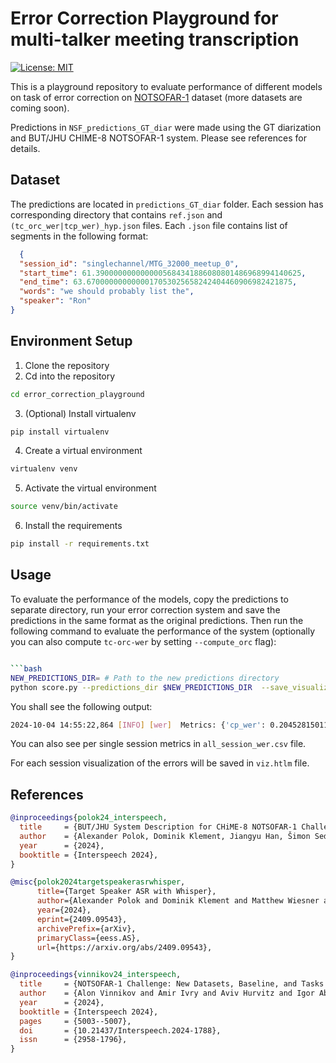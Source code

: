 # Error Correction Playground for multi-talker meeting transcription

[![License: MIT](https://img.shields.io/badge/License-MIT-yellow.svg)](https://opensource.org/licenses/MIT)

This is a playground repository to evaluate performance of different models on task of error correction
on [NOTSOFAR-1](https://www.chimechallenge.org/current/task2/index) dataset (more datasets are coming soon).

Predictions in `NSF_predictions_GT_diar` were made using the GT diarization and BUT/JHU CHIME-8 NOTSOFAR-1 system. Please
see references for details.

## Dataset

The predictions are located in `predictions_GT_diar` folder. Each session has corresponding directory that
contains `ref.json` and `(tc_orc_wer|tcp_wer)_hyp.json` files. Each `.json` file contains list of segments in the
following format:

```json
  {
  "session_id": "singlechannel/MTG_32000_meetup_0",
  "start_time": 61.3900000000000005684341886080801486968994140625,
  "end_time": 63.6700000000000017053025658242404460906982421875,
  "words": "we should probably list the",
  "speaker": "Ron"
}
```

## Environment Setup

1. Clone the repository
2. Cd into the repository

```bash
cd error_correction_playground
```

3. (Optional) Install virtualenv

```bash
pip install virtualenv
```

4. Create a virtual environment

```bash
virtualenv venv
```

5. Activate the virtual environment

```bash
source venv/bin/activate
```

6. Install the requirements

```bash
pip install -r requirements.txt
```

## Usage

To evaluate the performance of the models, copy the predictions to separate directory, run your error correction system
and save the predictions in the same format as the original predictions. Then run the following command to evaluate the
performance of the system (optionally you can also compute `tc-orc-wer` by setting `--compute_orc` flag):

```bash

```bash
NEW_PREDICTIONS_DIR= # Path to the new predictions directory
python score.py --predictions_dir $NEW_PREDICTIONS_DIR  --save_visualizations --collar 5 --text_norm chime8
```

You shall see the following output:

```bash
2024-10-04 14:55:22,864 [INFO] [wer]  Metrics: {'cp_wer': 0.20452815011744505, 'cp_errors': 315.63125, 'cp_length': 1473.375, 'cp_insertions': 93.96875, 'cp_deletions': 51.79375, 'cp_substitutions': 169.86875, 'cp_missed_speaker': 0.0, 'cp_falarm_speaker': 0.0, 'cp_scored_speaker': 4.7375, 'tcp_wer': 0.20863855882623233, 'tcp_errors': 322.075, 'tcp_length': 1473.375, 'tcp_insertions': 99.88125, 'tcp_deletions': 57.70625, 'tcp_substitutions': 164.4875, 'tcp_missed_speaker': 0.0, 'tcp_falarm_speaker': 0.0, 'tcp_scored_speaker': 4.7375, 'tcorc_wer': 0.20292262780954032, 'tcorc_errors': 312.3625, 'tcorc_length': 1473.375, 'tcorc_insertions': 92.4875, 'tcorc_deletions': 51.9625, 'tcorc_substitutions': 167.9125}
```
You can also see per single session metrics in `all_session_wer.csv` file.

For each session visualization of the errors will be saved in `viz.htlm` file.

## References

```bibtex
@inproceedings{polok24_interspeech,
  title     = {BUT/JHU System Description for CHiME-8 NOTSOFAR-1 Challenge},
  author    = {Alexander Polok, Dominik Klement, Jiangyu Han, Šimon Sedláček, Bolaji Yusuf, Matthew Maciejewski, Matthew Wiesner, Lukáš Burget},
  year      = {2024},
  booktitle = {Interspeech 2024},
}
```

```bibtex
@misc{polok2024targetspeakerasrwhisper,
      title={Target Speaker ASR with Whisper}, 
      author={Alexander Polok and Dominik Klement and Matthew Wiesner and Sanjeev Khudanpur and Jan Černocký and Lukáš Burget},
      year={2024},
      eprint={2409.09543},
      archivePrefix={arXiv},
      primaryClass={eess.AS},
      url={https://arxiv.org/abs/2409.09543}, 
}
```

```bibtex
@inproceedings{vinnikov24_interspeech,
  title     = {NOTSOFAR-1 Challenge: New Datasets, Baseline, and Tasks for Distant Meeting Transcription},
  author    = {Alon Vinnikov and Amir Ivry and Aviv Hurvitz and Igor Abramovski and Sharon Koubi and Ilya Gurvich and Shai Peer and Xiong Xiao and Benjamin Martinez Elizalde and Naoyuki Kanda and Xiaofei Wang and Shalev Shaer and Stav Yagev and Yossi Asher and Sunit Sivasankaran and Yifan Gong and Min Tang and Huaming Wang and Eyal Krupka},
  year      = {2024},
  booktitle = {Interspeech 2024},
  pages     = {5003--5007},
  doi       = {10.21437/Interspeech.2024-1788},
  issn      = {2958-1796},
}
```
